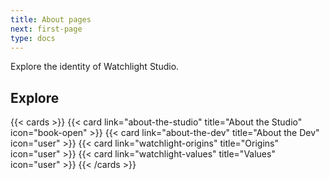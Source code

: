 ```yaml
---
title: About pages
next: first-page
type: docs
---
```


Explore the identity of Watchlight Studio. 

## Explore

{{< cards >}}
  {{< card link="about-the-studio" title="About the Studio" icon="book-open" >}}
  {{< card link="about-the-dev" title="About the Dev" icon="user" >}}
  {{< card link="watchlight-origins" title="Origins" icon="user" >}}
  {{< card link="watchlight-values" title="Values" icon="user" >}}
{{< /cards >}}